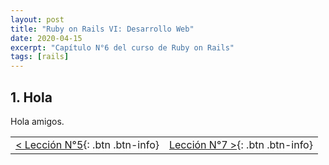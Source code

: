 ```yaml
---
layout: post
title: "Ruby on Rails VI: Desarrollo Web"
date: 2020-04-15
excerpt: "Capítulo N°6 del curso de Ruby on Rails"
tags: [rails]
---
```


## 1. Hola

Hola amigos.

|     |     |
|:----|----:|
| [< Lección N°5](https://nisoto.github.io/rails-v-git-en-detalle/){: .btn .btn-info} | [Lección N°7 >](https://nisoto.github.io/rails-vii-ruby-on-rails/){: .btn .btn-info} |
